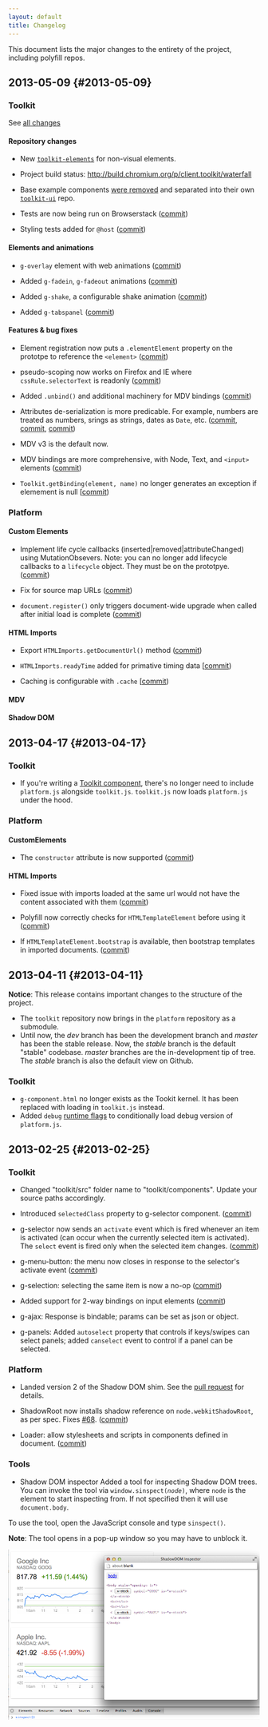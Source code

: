 ```yaml
---
layout: default
title: Changelog
---
```


This document lists the major changes to the entirety of the project, including polyfill repos.

## 2013-05-09 {#2013-05-09}

### Toolkit

See [all changes](https://github.com/toolkitchen/toolkit/pull/125)

#### Repository changes

* New [`toolkit-elements`](https://github.com/toolkitchen/toolkit-elements) for non-visual elements.

* Project build status: <http://build.chromium.org/p/client.toolkit/waterfall>

* Base example components [were removed](https://github.com/toolkitchen/toolkit/commit/2fdd9e0602f9162765f97985531bbb3301b12780) and separated
into their own [`toolkit-ui`](https://github.com/toolkitchen/toolkit-ui) repo.

* Tests are now being run on Browserstack ([commit](https://github.com/toolkitchen/toolkit/commit/4516edcf1f3639b0a1bb70d39a088c8f51fea1b5))

* Styling tests added for `@host` ([commit](https://github.com/toolkitchen/toolkit/commit/6f7a156bc43c60f07b16eb9443c47dceb7dbf4ad))

#### Elements and animations

* `g-overlay` element with web animations ([commit](https://github.com/toolkitchen/toolkit/commit/9f8f036cebb5ddff9849a37ddb53e62081540715))

* Added `g-fadein`, `g-fadeout` animations ([commit](https://github.com/toolkitchen/toolkit/commit/1569066b09968b41678d35df1bf67a3d8634262a))

* Added `g-shake`, a configurable shake animation ([commit](https://github.com/toolkitchen/toolkit/commit/9344922068bff938e90378e888259cc1a41bcd89))

* Added `g-tabspanel` ([commit](https://github.com/toolkitchen/toolkit/commit/9f711efcee4e3f6ef181a1cb4c2f7d9013a26b2a))

#### Features &amp; bug fixes

* Element registration now puts a `.elementElement` property on the prototpe to reference
the `<element>` ([commit](https://github.com/toolkitchen/toolkit/commit/64f7e64e4356e13fee19b89cef0bda185ebbe920))

* pseudo-scoping now works on Firefox and IE where `cssRule.selectorText` is readonly ([commit](https://github.com/toolkitchen/toolkit/commit/f96ddd200030fd8e8cf82c0dba141863e1761da2))

* Added `.unbind()` and additional machinery for MDV bindings ([commit](https://github.com/toolkitchen/toolkit/commit/197d6f3c6fe08953fd915e243ce2cf8861347ee1))

* Attributes de-serialization is more predicable. For example, numbers are treated
as numbers, srings as strings, dates as `Date`, etc. ([commit](https://github.com/toolkitchen/toolkit/commit/ef601c3f8cf77a72c3a7a60f0f5b925dd5208e36), [commit](https://github.com/toolkitchen/toolkit/commit/6f04747ecd2f281dfc08273c2f1422cf24d138a8), [commit](https://github.com/toolkitchen/toolkit/commit/ec15352311f39594f2cc43d42d40db017e9293a8))

* MDV v3 is the default now.

* MDV bindings are more comprehensive, with Node, Text, and `<input>` elements ([commit](https://github.com/toolkitchen/toolkit/commit/2e11ba658916df02c8ba87ead037ce0104a6b205)) 

* `Toolkit.getBinding(element, name)` no longer generates an exception if elemement is null [[commit](https://github.com/toolkitchen/toolkit/commit/a270417d136b6f00205ea60d451be9d296e9745d))

### Platform

#### Custom Elements

* Implement life cycle callbacks (inserted|removed|attributeChanged) using MutationObsevers.
Note: you can no longer add lifecycle callbacks to a `lifecycle` object. They must be
on the prototpye. ([commit](https://github.com/toolkitchen/CustomElements/commit/68da1e33bf5fdbab805b0d695d15729e4d379282))

* Fix for source map URLs ([commit](https://github.com/toolkitchen/CustomElements/commit/40cc09c5acbbd543d83ff8f14b568ffa5eef3878))

* `document.register()` only triggers document-wide upgrade when called after
initial load is complete ([commit](https://github.com/toolkitchen/CustomElements/commit/2c80460cba9f742e4f3fef434b225ef1829de39b))

#### HTML Imports

* Export `HTMLImports.getDocumentUrl()` method ([commit](https://github.com/toolkitchen/HTMLImports/commit/0bdff1841f151cd7479a98338a6521cba4ef9c82))

* `HTMLImports.readyTime` added for primative timing data [[commit](https://github.com/toolkitchen/HTMLImports/commit/414b70756d05fcf6b344c942163e5d6a777c4f5c))

* Caching is configurable with `.cache` [[commit](https://github.com/toolkitchen/HTMLImports/commit/4e4a2afb03803e55f5b12149ffaa5704ca50e0e6))


#### MDV

#### Shadow DOM

## 2013-04-17 {#2013-04-17}

### Toolkit

* If you're writing a [Toolkit component](/toolkit-kernel-explainer.html), there's
no longer need to include `platform.js` alongside `toolkit.js`. `toolkit.js` now loads `platform.js` under the hood. 

### Platform

#### CustomElements

* The `constructor` attribute is now supported ([commit](https://github.com/toolkitchen/CustomElements/commit/96417cf084daf1421a9786e39282206f4ef6d35e))

#### HTML Imports

* Fixed issue with imports loaded at the same url would not have the content associated with them ([commit](https://github.com/toolkitchen/HTMLImports/commit/882a9b6cc53d41d46967346b0b7e32edc4a6f7b9))

* Polyfill now correctly checks for `HTMLTemplateElement` before using it ([commit](https://github.com/toolkitchen/HTMLImports/commit/24283edea12b36ae0db0e7f928fdcb20a6e46eda))

* If `HTMLTemplateElement.bootstrap` is available, then bootstrap templates in imported documents. ([commit](https://github.com/toolkitchen/HTMLImports/commit/8c842e1c1bf3f13ca2097386886874f873e8ec0b))

## 2013-04-11 {#2013-04-11}

<p class="alert">
  <b>Notice</b>: This release contains important changes to the structure of the project.
</p>

* The `toolkit` repository now brings in the `platform` repository as a submodule.
* Until now, the _dev_ branch has been the development branch and _master_ has
been the stable release. Now, the _stable_ branch is the default "stable" codebase.
_master_ branches are the in-development tip of tree. The _stable_ branch is also
the default view on Github.

### Toolkit

* `g-component.html` no longer exists as the Tookit kernel. It has been replaced
with loading in `toolkit.js` instead.
* Added `debug` [runtime flags](/runtime-config.html) to conditionally load debug
version of `platform.js`.

## 2013-02-25 {#2013-02-25}

### Toolkit

* Changed "toolkit/src" folder name to "toolkit/components". Update your source paths accordingly.

* Introduced `selectedClass` property to g-selector component. ([commit](https://github.com/toolkitchen/toolkit/commit/a1565b536ea05cddf7a5984c15017c2bc803d1e5))

* g-selector now sends an `activate` event which is fired whenever an item is activated (can occur when the currently selected item is activated). The `select` event is fired only when the selected item changes. ([commit](https://github.com/toolkitchen/toolkit/commit/5aaddd82d89796b493726d31fb5ab2d73a7e1770))

* g-menu-button: the menu now closes in response to the selector's activate event ([commit](https://github.com/toolkitchen/toolkit/commit/5aaddd82d89796b493726d31fb5ab2d73a7e1770))

* g-selection: selecting the same item is now a no-op ([commit](https://github.com/toolkitchen/toolkit/commit/0075c4c4c39afa1235e8afd3580099f6c530a5ff))

* Added support for 2-way bindings on input elements ([commit](https://github.com/toolkitchen/toolkit/commit/16715bbb25fbb8a97455e66cd17021b7761ae0ad))

* g-ajax: Response is bindable; params can be set as json or object.

* g-panels: Added `autoselect` property that controls if keys/swipes can select panels; added `canselect` event to control if a panel can be selected.

### Platform

* Landed version 2 of the Shadow DOM shim. See the [pull request](https://github.com/toolkitchen/polyfills/pull/88) for details.

* ShadowRoot now installs shadow reference on `node.webkitShadowRoot`, as per spec. Fixes [#68](https://github.com/toolkitchen/toolkit/issues/68). ([commit](https://github.com/toolkitchen/toolkit/commit/34363b6093674956118d8d82cea389961d0e5337))

* Loader: allow stylesheets and scripts in components defined in document. ([commit](https://github.com/toolkitchen/toolkit/commit/9875a08fb3f0b153ea044d19b8b3b39cf6e3656c))

### Tools

* Shadow DOM inspector
Added a tool for inspecting Shadow DOM trees. You can invoke the tool via <code>window.sinspect(<em>node</em>)</code>, where `node` is the element to start inspecting from. If not specified then it will use `document.body`.

To use the tool, open the JavaScript console and type `sinspect()`.

**Note**: The tool opens in a pop-up window so you may have to unblock it.

![](images/changelog/sinspect-screen.png)





